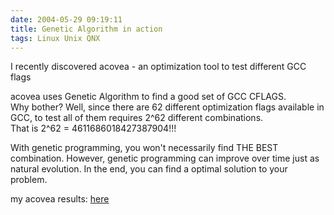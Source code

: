 ```yaml
---
date: 2004-05-29 09:19:11
title: Genetic Algorithm in action
tags: Linux Unix QNX
---
```

I recently discovered acovea - an optimization tool to test different GCC flags

acovea uses Genetic Algorithm to find a good set of GCC CFLAGS.  
Why bother? Well, since there are 62 different optimization flags available in
GCC, to test all of them requires 2^62 different combinations.  
That is 2^62 = 4611686018427387904!!!

With genetic programming, you won't necessarily find THE BEST combination. However, genetic programming can improve over time just as natural evolution. In the end, you can find a optimal solution to your problem.

my acovea results: [here](/files/gentoo/acovea.tar.bz2)
